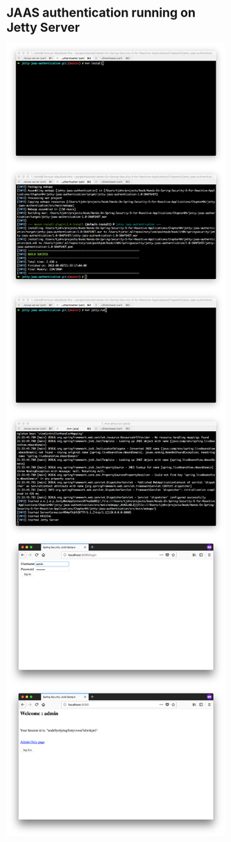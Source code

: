 # JAAS authentication running on Jetty Server
<img src="../screenshots/3.1.png" alt="" align="center">  
  
<img src="../screenshots/3.2.png" alt="" align="center">  

<img src="../screenshots/3.3.png" alt="" align="center">  
  
<img src="../screenshots/3.4.png" alt="" align="center">  

<img src="../screenshots/3.5.png" alt="" align="center">  

<img src="../screenshots/3.6.png" alt="" align="center">  

